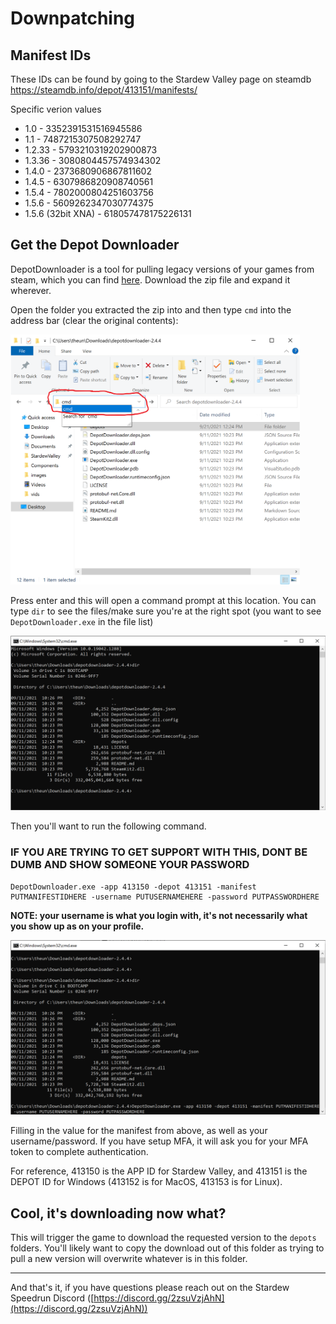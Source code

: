 # Downpatching

## Manifest IDs

These IDs can be found by going to the Stardew Valley page on steamdb https://steamdb.info/depot/413151/manifests/

Specific verion values

- 1.0 - 3352391531516945586
- 1.1 - 7487215307508292747
- 1.2.33 - 5793210319202900873
- 1.3.36 - 3080804457574934302
- 1.4.0 - 2373680906867811602
- 1.4.5 - 6307986820908740561
- 1.5.4 - 7802000804251603756
- 1.5.6 - 5609262347030774375
- 1.5.6 (32bit XNA) - 618057478175226131
## Get the Depot Downloader

DepotDownloader is a tool for pulling legacy versions of your games from steam, which you can find [here](https://github.com/SteamRE/DepotDownloader/releases). Download the zip file and expand it wherever.

Open the folder you extracted the zip into and then type `cmd` into the address bar (clear the original contents):

<img src="images/downpatch/cmd_in_window.png" height="400px"/>

Press enter and this will open a command prompt at this location. You can type `dir` to see the files/make sure you're at the right spot (you want to see `DepotDownloader.exe` in the file list)

<img src="images/downpatch/cmd_dir.png" max-height="400px"/>

Then you'll want to run the following command.

### **IF YOU ARE TRYING TO GET SUPPORT WITH THIS, DONT BE DUMB AND SHOW SOMEONE YOUR PASSWORD**

```
DepotDownloader.exe -app 413150 -depot 413151 -manifest PUTMANIFESTIDHERE -username PUTUSERNAMEHERE -password PUTPASSWORDHERE
```

**NOTE: your username is what you login with, it's not necessarily what you show up as on your profile.**

<img src="images/downpatch/run_command.png" max-height="400px"/>

Filling in the value for the manifest from above, as well as your username/password. If you have setup MFA, it will ask you for your MFA token to complete authentication.

For reference, 413150 is the APP ID for Stardew Valley, and 413151 is the DEPOT ID for Windows (413152 is for MacOS, 413153 is for Linux).

## Cool, it's downloading now what?

This will trigger the game to download the requested version to the `depots` folders. You'll likely want to copy the download out of this folder as trying to pull a new version will overwrite whatever is in this folder.

---

And that's it, if you have questions please reach out on the Stardew Speedrun Discord ([https://discord.gg/2zsuVzjAhN](https://discord.gg/2zsuVzjAhN))
